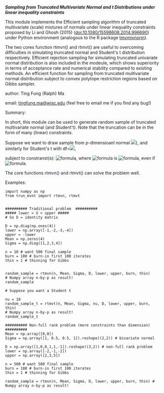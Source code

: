 ***Sampling from Truncated Multivariate Normal and t Distributions under linear inequality constraints***

This module implements the Efficient sampling algorithm of truncated multivariate (scale) mixtures of normals 
under linear inequality constraints proposed by Li and Ghosh (2015) ([doi:10.1080/15598608.2014.996690](https://www.tandfonline.com/doi/abs/10.1080/15598608.2014.996690)) under Python environment (analogous to the R package [tmvmixnorm](https://cran.r-project.org/web/packages/tmvmixnorm/index.html)).

The two cores function rtmvn() and rtmvt() are useful to overcoming difficulties in simulating truncated normal 
and Student's t distribution respectively. Efficient rejection sampling for simulating truncated univariate normal 
distribution is also included in the modeule, which shows superiority in terms of acceptance rate and numerical 
stability compared to existing methods. An efficient function for sampling from truncated multivariate normal 
distribution subject to convex polytope restriction regions based on Gibbs sampler.

author: Ting Fung (Ralph) Ma

email: tingfung.ma@wisc.edu (feel free to email me if you find any bug!)

Summary:

In short, this module can be used to generate random sample of truncated multivariate normal
(and Student't). Note that the truncation can be in the form of many (linear) constraints.

Suppose we want to draw sample from p-dimensioanl normal <img src="https://render.githubusercontent.com/render/math?math=X_{p\times%201}\sim N(\mu_{p\times%201}, \Sigma_{p\times%20p})">), and similarly for Student's t with df=<img src="https://render.githubusercontent.com/render/math?math=\nu">,

subject to constranst(s): ![formula](https://render.githubusercontent.com/render/math?math=l\leq%20DX\leq%20u&mode=inline),
where  ![formula](https://render.githubusercontent.com/render/math?math=D&mode=inline) is ![formula](https://render.githubusercontent.com/render/math?math=m\times%20p&mode=inline), even if ![formula](https://render.githubusercontent.com/render/math?math=m>p).


The core functions rtmvn() and rtmvt() can solve the problem well.



Examples:

```{[python}
import numpy as np
from trun_mvnt import rtmvn, rtmvt


########## Traditional problem  ##########
##### lower < X < upper #####
# So D = identity matrix

D = np.diag(np.ones(4))
lower = np.array([-1,-2,-3,-4])
upper = -lower
Mean = np.zeros(4)
Sigma = np.diag([1,2,3,4])

n = 10 # want 500 final sample
burn = 100 # burn-in first 100 iterates
thin = 1 # thinning for Gibbs


random_sample = rtmvn(n, Mean, Sigma, D, lower, upper, burn, thin) 
# Numpy array n-by-p as result!
random_sample

# Suppose you want a Student t

nu = 10
random_sample_t = rtmvt(n, Mean, Sigma, nu, D, lower, upper, burn, thin)
# Numpy array n-by-p as result!
random_sample_t

########## Non-full rank problem (more constraints than dimension) ##########
Mean = np.array([0,0])
Sigma = np.array([1, 0.5, 0.5, 1]).reshape((2,2)) # bivariate normal

D = np.array([1,0,0,1,1,-1]).reshape((3,2)) # non-full rank problem
lower = np.array([-2,-1,-2])
upper = np.array([2,3,5])

n = 500 # want 500 final sample
burn = 100 # burn-in first 100 iterates
thin = 1 # thinning for Gibbs

random_sample = rtmvn(n, Mean, Sigma, D, lower, upper, burn, thin) # Numpy array n-by-p as result!




```
